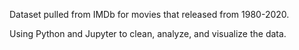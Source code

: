 Dataset pulled from IMDb for movies that released from 1980-2020.

Using Python and Jupyter to clean, analyze, and visualize the data.
